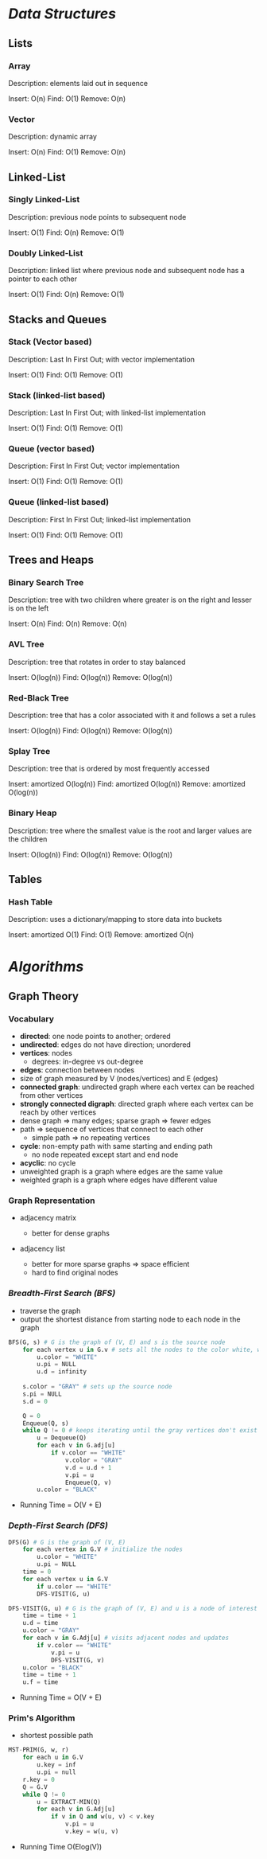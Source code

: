 # ***Data Structures***

## **Lists**

### **Array**

Description: elements laid out in sequence

Insert: O(n)
Find: O(1)
Remove: O(n)

### **Vector**

Description: dynamic array

Insert: O(n)
Find: O(1)
Remove: O(n)

## **Linked-List**

### **Singly Linked-List**

Description: previous node points to subsequent node

Insert: O(1)
Find: O(n)
Remove: O(1)

### **Doubly Linked-List**

Description: linked list where previous node and subsequent node has a pointer to each other

Insert: O(1)
Find: O(n)
Remove: O(1)

## **Stacks and Queues**

### **Stack (Vector based)**

Description: Last In First Out; with vector implementation

Insert: O(1)
Find: O(1)
Remove: O(1)

### **Stack (linked-list based)**

Description: Last In First Out; with linked-list implementation

Insert: O(1)
Find: O(1)
Remove: O(1)

### **Queue (vector based)**

Description: First In First Out; vector implementation

Insert: O(1)
Find: O(1)
Remove: O(1)

### **Queue (linked-list based)**

Description: First In First Out; linked-list implementation

Insert: O(1)
Find: O(1)
Remove: O(1)

## **Trees and Heaps**

### **Binary Search Tree**

Description: tree with two children where greater is on the right and lesser is on the left

Insert: O(n)
Find: O(n)
Remove: O(n)

### **AVL Tree**

Description: tree that rotates in order to stay balanced

Insert: O(log(n))
Find: O(log(n))
Remove: O(log(n))

### **Red-Black Tree**

Description: tree that has a color associated with it and follows a set a rules

Insert: O(log(n))
Find: O(log(n))
Remove: O(log(n))

### **Splay Tree**

Description: tree that is ordered by most frequently accessed

Insert: amortized O(log(n))
Find: amortized O(log(n))
Remove: amortized O(log(n))

### **Binary Heap**

Description: tree where the smallest value is the root and larger values are the children

Insert: O(log(n))
Find: O(log(n))
Remove: O(log(n))

## **Tables**

### **Hash Table**

Description: uses a dictionary/mapping to store data into buckets

Insert: amortized O(1)
Find: O(1)
Remove: amortized O(n)

# ***Algorithms***

## **Graph Theory**
### **Vocabulary**

- **directed**: one node points to another; ordered
- **undirected**: edges do not have direction; unordered
- **vertices**: nodes
    - degrees: in-degree vs out-degree
- **edges**: connection between nodes
- size of graph measured by V (nodes/vertices) and E (edges)
- **connected graph**: undirected graph where each vertex can be reached from other vertices
- **strongly connected digraph**: directed graph where each vertex can be reach by other vertices
- dense graph => many edges; sparse graph => fewer edges
- path => sequence of vertices that connect to each other
    - simple path => no repeating vertices
- **cycle**: non-empty path with same starting and ending path
    - no node repeated except start and end node
- **acyclic**: no cycle
- unweighted graph is a graph where edges are the same value
- weighted graph is a graph where edges have different value

### **Graph Representation**
- adjacency matrix
    - better for dense graphs

- adjacency list
    - better for more sparse graphs => space efficient
    - hard to find original nodes

### *Breadth-First Search (BFS)*

- traverse the graph
- output the shortest distance from starting node to each node in the graph

```python
BFS(G, s) # G is the graph of (V, E) and s is the source node
    for each vertex u in G.v # sets all the nodes to the color white, with no predecessor, and infinite distance
        u.color = "WHITE"
        u.pi = NULL
        u.d = infinity
    
    s.color = "GRAY" # sets up the source node 
    s.pi = NULL
    s.d = 0

    Q = 0
    Enqueue(Q, s)
    while Q != 0 # keeps iterating until the gray vertices don't exist
        u = Dequeue(Q)
        for each v in G.adj[u]
            if v.color == "WHITE"
                v.color = "GRAY"
                v.d = u.d + 1
                v.pi = u
                Enqueue(Q, v)
        u.color = "BLACK"
```

- Running Time = O(V + E)

### *Depth-First Search (DFS)*

```python
DFS(G) # G is the graph of (V, E)
    for each vertex in G.V # initialize the nodes
        u.color = "WHITE"
        u.pi = NULL
    time = 0
    for each vertex u in G.V
        if u.color == "WHITE"
        DFS-VISIT(G, u)

DFS-VISIT(G, u) # G is the graph of (V, E) and u is a node of interest
    time = time + 1
    u.d = time
    u.color = "GRAY"
    for each v in G.Adj[u] # visits adjacent nodes and updates
        if v.color == "WHITE"
            v.pi = u
            DFS-VISIT(G, v)
    u.color = "BLACK"
    time = time + 1
    u.f = time

```

- Running Time = O(V + E)

### **Prim's Algorithm**
- shortest possible path

```python
MST-PRIM(G, w, r)
    for each u in G.V
        u.key = inf
        u.pi = null
    r.key = 0
    Q = G.V
    while Q != 0
        u = EXTRACT-MIN(Q)
        for each v in G.Adj[u]
            if v in Q and w(u, v) < v.key
                v.pi = u
                v.key = w(u, v)
```

- Running Time O(Elog(V))
